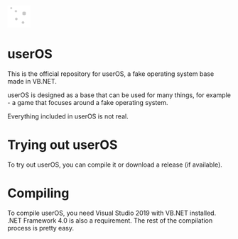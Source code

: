 ![alt text](https://github.com/basiccube/userosbase/blob/master/userOS-Logo.png?raw=true)
# userOS
This is the official repository for userOS, a fake operating system base made in VB.NET.

userOS is designed as a base that can be used for many things, for example - a game that focuses around a fake operating system.

Everything included in userOS is not real.

# Trying out userOS
To try out userOS, you can compile it or download a release (if available).

# Compiling
To compile userOS, you need Visual Studio 2019 with VB.NET installed. .NET Framework 4.0 is also a requirement.
The rest of the compilation process is pretty easy.
